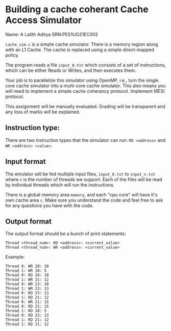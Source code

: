 # Building a cache coherant Cache Access Simulator 
Name: A Lalith Aditya   SRN:PES1UG21EC002

`cache_sim.c` is a simple cache simulator. There is a memory region along with an L1 Cache. The cache is replaced using a simple direct-mapped policy.

The program reads a file `input_0.txt` which consists of a set of instructions, which can be either Reads or Writes, and then executes them. 

Your job is to parallelize this simulator using OpenMP, i.e., turn the single core cache simulator into a multi-core cache simulator. This also means you will need to implement a simple cache coherancy protocol. Implement MESI protocol.

This assignment will be manually evaluated. Grading will be transparent and any loss of marks will be explained.

## Instruction type:
There are two instruction types that the simulator can run:
`RD <address>` and `WR <address> <value>`.

## Input format
The emulator will be fed multiple input files, `input_0.txt` to `input_n.txt` where `n` is the number of threads we support. Each of the files will be read by individual threads which will run the instructions. 

There is a global memory area `memory`, and each "cpu core" will have it's own cache area `c`. Make sure you understand the code and feel free to ask for any questions you have with the code.

## Output format
The output format should be a bunch of print statements:
```
Thread <thread_num>: RD <address>: <current_value>
Thread <thread_num>: WR <address>: <current_value>

```

Example:
```
Thread 0: WR 20: 10
Thread 1: WR 10: 5
Thread 0: RD 20: 10
Thread 1: WR 21: 12
Thread 0: WR 23: 30
Thread 1: WR 23: 13
Thread 0: RD 23: 13
Thread 1: RD 21: 12
Thread 0: WR 21: 15
Thread 0: RD 21: 15
Thread 1: RD 10: 5
Thread 0: RD 23: 13
Thread 1: RD 21: 12
Thread 1: RD 21: 12
```

